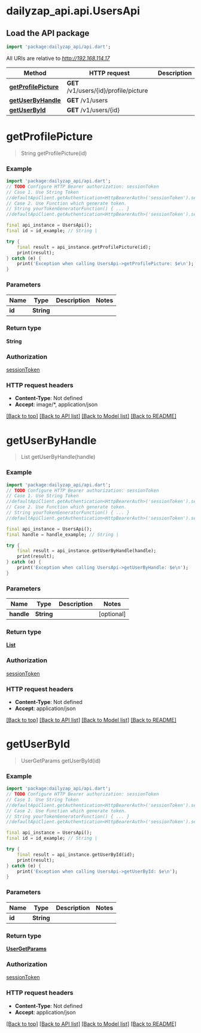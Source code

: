 # dailyzap_api.api.UsersApi

## Load the API package
```dart
import 'package:dailyzap_api/api.dart';
```

All URIs are relative to *http://192.168.114.17*

Method | HTTP request | Description
------------- | ------------- | -------------
[**getProfilePicture**](UsersApi.md#getprofilepicture) | **GET** /v1/users/{id}/profile/picture | 
[**getUserByHandle**](UsersApi.md#getuserbyhandle) | **GET** /v1/users | 
[**getUserById**](UsersApi.md#getuserbyid) | **GET** /v1/users/{id} | 


# **getProfilePicture**
> String getProfilePicture(id)



### Example
```dart
import 'package:dailyzap_api/api.dart';
// TODO Configure HTTP Bearer authorization: sessionToken
// Case 1. Use String Token
//defaultApiClient.getAuthentication<HttpBearerAuth>('sessionToken').setAccessToken('YOUR_ACCESS_TOKEN');
// Case 2. Use Function which generate token.
// String yourTokenGeneratorFunction() { ... }
//defaultApiClient.getAuthentication<HttpBearerAuth>('sessionToken').setAccessToken(yourTokenGeneratorFunction);

final api_instance = UsersApi();
final id = id_example; // String | 

try {
    final result = api_instance.getProfilePicture(id);
    print(result);
} catch (e) {
    print('Exception when calling UsersApi->getProfilePicture: $e\n');
}
```

### Parameters

Name | Type | Description  | Notes
------------- | ------------- | ------------- | -------------
 **id** | **String**|  | 

### Return type

**String**

### Authorization

[sessionToken](../README.md#sessionToken)

### HTTP request headers

 - **Content-Type**: Not defined
 - **Accept**: image/*, application/json

[[Back to top]](#) [[Back to API list]](../README.md#documentation-for-api-endpoints) [[Back to Model list]](../README.md#documentation-for-models) [[Back to README]](../README.md)

# **getUserByHandle**
> List<UserGetParams> getUserByHandle(handle)



### Example
```dart
import 'package:dailyzap_api/api.dart';
// TODO Configure HTTP Bearer authorization: sessionToken
// Case 1. Use String Token
//defaultApiClient.getAuthentication<HttpBearerAuth>('sessionToken').setAccessToken('YOUR_ACCESS_TOKEN');
// Case 2. Use Function which generate token.
// String yourTokenGeneratorFunction() { ... }
//defaultApiClient.getAuthentication<HttpBearerAuth>('sessionToken').setAccessToken(yourTokenGeneratorFunction);

final api_instance = UsersApi();
final handle = handle_example; // String | 

try {
    final result = api_instance.getUserByHandle(handle);
    print(result);
} catch (e) {
    print('Exception when calling UsersApi->getUserByHandle: $e\n');
}
```

### Parameters

Name | Type | Description  | Notes
------------- | ------------- | ------------- | -------------
 **handle** | **String**|  | [optional] 

### Return type

[**List<UserGetParams>**](UserGetParams.md)

### Authorization

[sessionToken](../README.md#sessionToken)

### HTTP request headers

 - **Content-Type**: Not defined
 - **Accept**: application/json

[[Back to top]](#) [[Back to API list]](../README.md#documentation-for-api-endpoints) [[Back to Model list]](../README.md#documentation-for-models) [[Back to README]](../README.md)

# **getUserById**
> UserGetParams getUserById(id)



### Example
```dart
import 'package:dailyzap_api/api.dart';
// TODO Configure HTTP Bearer authorization: sessionToken
// Case 1. Use String Token
//defaultApiClient.getAuthentication<HttpBearerAuth>('sessionToken').setAccessToken('YOUR_ACCESS_TOKEN');
// Case 2. Use Function which generate token.
// String yourTokenGeneratorFunction() { ... }
//defaultApiClient.getAuthentication<HttpBearerAuth>('sessionToken').setAccessToken(yourTokenGeneratorFunction);

final api_instance = UsersApi();
final id = id_example; // String | 

try {
    final result = api_instance.getUserById(id);
    print(result);
} catch (e) {
    print('Exception when calling UsersApi->getUserById: $e\n');
}
```

### Parameters

Name | Type | Description  | Notes
------------- | ------------- | ------------- | -------------
 **id** | **String**|  | 

### Return type

[**UserGetParams**](UserGetParams.md)

### Authorization

[sessionToken](../README.md#sessionToken)

### HTTP request headers

 - **Content-Type**: Not defined
 - **Accept**: application/json

[[Back to top]](#) [[Back to API list]](../README.md#documentation-for-api-endpoints) [[Back to Model list]](../README.md#documentation-for-models) [[Back to README]](../README.md)

